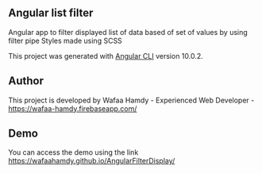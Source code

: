 ##  Angular list filter
Angular app to filter displayed list of data based of set of values by using filter pipe
Styles made using SCSS

This project was generated with [Angular CLI](https://github.com/angular/angular-cli) version 10.0.2.

## Author
This project is developed by Wafaa Hamdy - Experienced Web Developer -  https://wafaa-hamdy.firebaseapp.com/

 ## Demo
 You can access the demo using the link https://wafaahamdy.github.io/AngularFilterDisplay/



